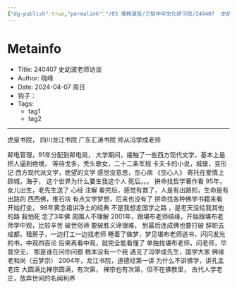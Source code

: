 ```yaml
---
{"dg-publish":true,"permalink":"/03 儒释道哲/三智中华文化研习班/240407  史幼波老师访谈/"}
---
```



# Metainfo

* Title:  240407  史幼波老师访谈
* Author:  晓峰
* Date:  2024-04-07 周日
* 钩子：
* Tags:
	- tag1
	- tag2

---


虎泉书院，
四川龙江书院
广东汇涛书院
师从冯学成老师

邮电管理，91年分配到邮电局，
大学期间，接触了一些西方现代文学，基本上是把人逼到绝境，
等待戈多，秃头歌女，二十二条军规
卡夫卡的小说，城堡，变形记
西方现代派文学，绝望的文学
感觉没意思，空心病
《空心人》
寄托在爱情上
顾城，海子，
这个世界为什么要生我这个人
死后。。。
拼命找哲学著作看
95年，女儿出生，老先生送了 心经 注解
看完后，感觉有救了，人是有出路的，生命是有出路的
西西佛，推石块
有点文学梦想，后来也没有了
拼命找各种佛学书籍来看
开始打坐，
98年黄念祖讲净土的经典
不是我想走国学之路 ，是老天没给我其他的路
	我怕死
念了3年佛
	周围人不理解
2001年，跟堪布老师结缘，开始跟堪布老师学中观，比较辛苦
	破世俗谛
	要破胜义谛很难，
	到最后连成佛也要打破
辞职去成都，租房子，一边打工一边找老师
睡着了做梦，梦见堪布老师送书，闪闪发光的书，中观四百论
	后来再看中观，就完全能看懂了
	单独找堪布老师，问老师，毕竟空无， 那是谁在问你问题
		根本没有一个我
遇见了冯学成先生，国学大家
	佛缘老和尚（云梦宗）
2004年，龙江书院，道德经第一讲
	为什么不讲佛学，讲孔孟老庄
大圆满比禅宗圆满，有次第，
禅宗也有次第，但不在佛教里，
古代人学老庄，放弃世间的名闻利养
